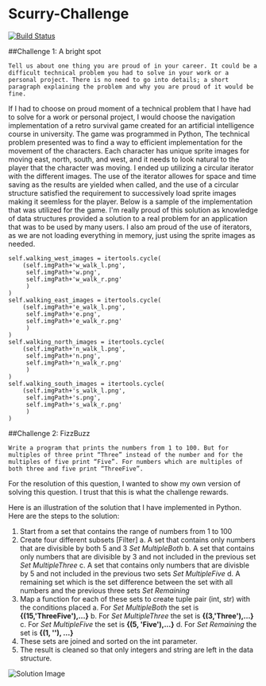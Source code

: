 # Scurry-Challenge
[![Build Status](https://travis-ci.org/josecolella/Scurry-Challenge.svg?branch=master)](https://travis-ci.org/josecolella/Scurry-Challenge)


##Challenge 1: A bright spot

`Tell us about one thing you are proud of in your career. It could be a difficult technical problem you had to solve in your work or a personal project. There is no need to go into details; a short paragraph explaining the problem and why you are proud of it would be fine.`

If I had to choose on proud moment of a technical problem that I have had to solve for a work or personal project, I would choose the navigation implementation of a retro survival game created for an artificial intelligence course in university. The game was programmed in Python,
The technical problem presented was to find a way to efficient implementation for the movement of the characters. Each character has unique sprite images for moving east, north, south, and west, and it needs to look natural to the player that the character was moving. I ended up utilizing a circular iterator with the different images. The use of the iterator allowes for space and time saving as the results are yielded when called, and the use of a circular structure satisfied the requirement to successively load sprite images making it seemless for the player. Below is a sample of the implementation that was utilized for the game.
I'm really proud of this solution as knowledge of data structures provided a solution to a real problem for an application that was to be used by many users. I also am proud of the use of iterators, as we are not loading everything in memory, just using the sprite images as needed.

```python3
self.walking_west_images = itertools.cycle(
    (self.imgPath+'w_walk_l.png',
     self.imgPath+'w.png',
     self.imgPath+'w_walk_r.png'
     )
)
self.walking_east_images = itertools.cycle(
    (self.imgPath+'e_walk_l.png',
     self.imgPath+'e.png',
     self.imgPath+'e_walk_r.png'
     )
)
self.walking_north_images = itertools.cycle(
    (self.imgPath+'n_walk_l.png',
     self.imgPath+'n.png',
     self.imgPath+'n_walk_r.png'
     )
)
self.walking_south_images = itertools.cycle(
    (self.imgPath+'s_walk_l.png',
     self.imgPath+'s.png',
     self.imgPath+'s_walk_r.png'
     )
)
```


##Challenge 2: FizzBuzz

`Write a program that prints the numbers from 1 to 100. But for multiples of three print “Three” instead of the number and for the multiples of five print “Five”. For numbers which are multiples of both three and five print “ThreeFive”.`

For the resolution of this question, I wanted to show my own version of solving this question. I trust that this is what the challenge rewards.

Here is an illustration of the solution that I have implemented in Python.
Here are the steps to the solution:

1. Start from a set that contains the range of numbers from 1 to 100
2. Create four different subsets [Filter]
    a. A set that contains only numbers that are divisible by both 5 and 3 *Set MultipleBoth*
    b. A set that contains only numbers that are divisible by 3 and not included in the previous set *Set MultipleThree*
    c. A set that contains only numbers that are divisble by 5 and not included in the previous two sets *Set MultipleFive*
    d. A remaining set which is the set difference between the set with all numbers and the previous three sets *Set Remaining*
3. Map a function for each of these sets to create tuple pair (int, str) with the conditions placed
    a. For *Set MultipleBoth* the set is **{(15,'ThreeFive'),...}**
    b. For *Set MultipleThree* the set is **{(3,'Three'),...}**
    c. For *Set MultipleFive* the set is **{(5, 'Five'),...}**
    d. For *Set Remaining* the set is **{(1, ''), ...}**
4. These sets are joined and sorted on the int parameter.
5. The result is cleaned so that only integers and string are left in the data structure.

![Solution Image](https://cl.ly/1q3c230m2n3F/download/Image%202017-01-21%20at%2012.39.51%20pm.png)
